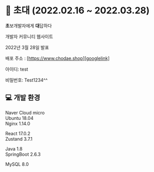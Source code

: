 # :email: 초대 (2022.02.16 ~ 2022.03.28)
**초**보개발자에게 **대**답하다   
   
개발자 커뮤니티 웹사이트
   
2022년 3월 28일 발표
   
    
배포 주소 : [https://www.chodae.shop][googlelink]

[googlelink]: https://www.chodae.shop "초대"

아이디: test

비밀번호: Test1234^^

## :computer:	 개발 환경 
Naver Cloud micro   
Ubuntu 18.04    
Nginx 1.14.0
   
React 17.0.2       
Zustand 3.7.1   
   
Java 1.8   
SpringBoot 2.6.3         

MySQL 8.0      
